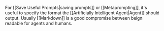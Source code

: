 For [[Save Useful Prompts|saving prompts]] or [[Metaprompting]], it's useful to specify the format the [[Artificially Intelligent Agent|Agent]] should output. Usually [[Markdown]] is a good compromise between beign readable for agents and humans.
